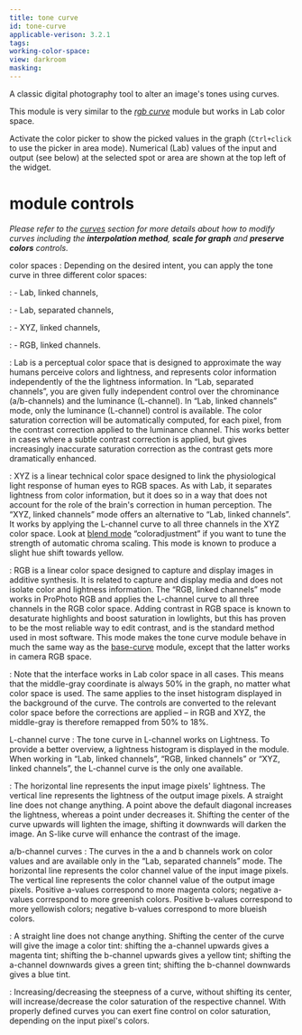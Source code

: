 ```yaml
---
title: tone curve
id: tone-curve
applicable-verison: 3.2.1
tags: 
working-color-space:  
view: darkroom
masking: 
---
```


A classic digital photography tool to alter an image's tones using curves.

This module is very similar to the [_rgb curve_](./rgb-curve.md) module but works in Lab color space.

Activate the color picker to show the picked values in the graph (`Ctrl+click` to use the picker in area mode). Numerical (Lab) values of the input and output (see below) at the selected spot or area are shown at the top left of the widget.

# module controls

_Please refer to the [curves](../../darkroom/interacting-with-modules/curves.md) section for more details about how to modify curves including the **interpolation method**, **scale for graph** and **preserve colors** controls._

color spaces
: Depending on the desired intent, you can apply the tone curve in three different color spaces:

: - Lab, linked channels,

: - Lab, separated channels,

: - XYZ, linked channels,

: - RGB, linked channels.

: Lab is a perceptual color space that is designed to approximate the way humans perceive colors and lightness, and represents color information independently of the the lightness information. In “Lab, separated channels”, you are given fully independent control over the chrominance (a/b-channels) and the luminance (L-channel). In “Lab, linked channels” mode, only the luminance (L-channel) control is available. The color saturation correction will be automatically computed, for each pixel, from the contrast correction applied to the luminance channel. This works better in cases where a subtle contrast correction is applied, but gives increasingly inaccurate saturation correction as the contrast gets more dramatically enhanced.

: XYZ is a linear technical color space designed to link the physiological light response of human eyes to RGB spaces. As with Lab, it separates lightness from color information, but it does so in a way that does not account for the role of the brain's correction in human perception. The “XYZ, linked channels” mode offers an alternative to “Lab, linked channels”. It works by applying the L-channel curve to all three channels in the XYZ color space. Look at [blend mode](../../darkroom/masking-and-blending/blend-modes.md) “coloradjustment” if you want to tune the strength of automatic chroma scaling. This mode is known to produce a slight hue shift towards yellow.

: RGB is a linear color space designed to capture and display images in additive synthesis. It is related to capture and display media and does not isolate color and lightness information. The “RGB, linked channels” mode works in ProPhoto RGB and applies the L-channel curve to all three channels in the RGB color space. Adding contrast in RGB space is known to desaturate highlights and boost saturation in lowlights, but this has proven to be the most reliable way to edit contrast, and is the standard method used in most software. This mode makes the tone curve module behave in much the same way as the [base-curve](./base-curve.md) module, except that the latter works in camera RGB space.

: Note that the interface works in Lab color space in all cases. This means that the middle-gray coordinate is always 50% in the graph, no matter what color space is used. The same applies to the inset histogram displayed in the background of the curve. The controls are converted to the relevant color space before the corrections are applied – in RGB and XYZ, the middle-gray is therefore remapped from 50% to 18%.

L-channel curve
: The tone curve in L-channel works on Lightness. To provide a better overview, a lightness histogram is displayed in the module. When working in “Lab, linked channels”, “RGB, linked channels” or “XYZ, linked channels”, the L-channel curve is the only one available.

: The horizontal line represents the input image pixels' lightness. The vertical line represents the lightness of the output image pixels. A straight line does not change anything. A point above the default diagonal increases the lightness, whereas a point under decreases it. Shifting the center of the curve upwards will lighten the image, shifting it downwards will darken the image. An S-like curve will enhance the contrast of the image.

a/b-channel curves
: The curves in the a and b channels work on color values and are available only in the “Lab, separated channels” mode. The horizontal line represents the color channel value of the input image pixels. The vertical line represents the color channel value of the output image pixels. Positive a-values correspond to more magenta colors; negative a-values correspond to more greenish colors. Positive b-values correspond to more yellowish colors; negative b-values correspond to more blueish colors.

: A straight line does not change anything. Shifting the center of the curve will give the image a color tint: shifting the a-channel upwards gives a magenta tint; shifting the b-channel upwards gives a yellow tint; shifting the a-channel downwards gives a green tint; shifting the b-channel downwards gives a blue tint.

: Increasing/decreasing the steepness of a curve, without shifting its center, will increase/decrease the color saturation of the respective channel. With properly defined curves you can exert fine control on color saturation, depending on the input pixel's colors.
